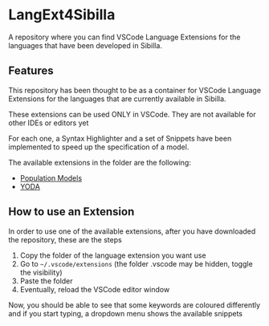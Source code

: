 # LangExt4Sibilla

A repository where you can find VSCode Language Extensions for the languages that have been developed in Sibilla.

## Features

This repository has been thought to be as a container for VSCode Language Extensions for the languages that are currently available in Sibilla. 

These extensions can be used ONLY in VSCode. They are not available for other IDEs or editors yet

For each one, a Syntax Highlighter and a set of Snippets have been implemented to speed up the specification of a model.

The available extensions in the folder are the following:

 - [Population Models](https://github.com/quasylab/LangExt4Sibilla/tree/main/population-models)
 - [YODA](https://github.com/quasylab/LangExt4Sibilla/tree/main/yoda)
 
 ## How to use an Extension
 
 In order to use one of the available extensions, after you have downloaded the repository, these are the steps
 
 1. Copy the folder of the language extension you want use
 2. Go to `~/.vscode/extensions` (the folder .vscode may be hidden, toggle the visibility)
 3. Paste the folder
 4. Eventually, reload the VSCode editor window
 
 Now, you should be able to see that some keywords are coloured differently and if you start typing, a dropdown menu shows the available snippets
